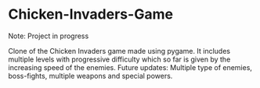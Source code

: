 # Chicken-Invaders-Game
Note: Project in progress

Clone of the Chicken Invaders game made using pygame. It includes multiple levels with progressive difficulty which so far is given by the increasing speed of the enemies.
Future updates: Multiple type of enemies, boss-fights, multiple weapons and special powers.
